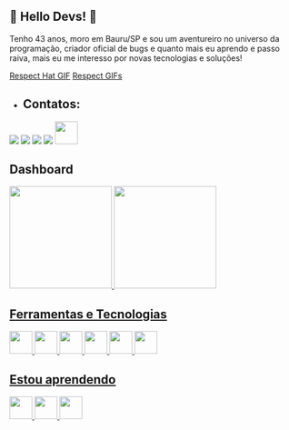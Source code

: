 ##  👋 Hello Devs! 👋

Tenho 43 anos, moro em Bauru/SP e sou um aventureiro no universo da programação, criador oficial de bugs e quanto mais eu aprendo e passo raiva, mais eu me interesso por novas tecnologias e soluções!

<div class="tenor-gif-embed" data-postid="7551965" data-share-method="host" data-aspect-ratio="1.84049" data-width="100%">
  <a href="https://tenor.com/view/respect-hat-cap-kid-gif-7551965">Respect Hat GIF</a>
  <a href="https://tenor.com/search/respect-gifs">Respect GIFs</a>
  <script type="text/javascript" async src="https://tenor.com/embed.js"></script>
</div> 

- ## Contatos:

<div>
<a href="https://www.youtube.com/channel/UCQiGXFi-B6x8O4BX5RXDFiQ" target="_blank"><img loading="lazy" src="https://img.shields.io/badge/YouTube-FF0000?style=for-the-badge&logo=youtube&logoColor=white" target="_blank"></a> 
<a href="https://instagram.com/rmtrescato" target="_blank"><img loading="lazy" src="https://img.shields.io/badge/-Instagram-%23E4405F?style=for-the-badge&logo=instagram&logoColor=white" target="_blank"></a> 
<a href = "mailto:rmtrescato@gmail.com"><img loading="lazy" src="https://img.shields.io/badge/Gmail-D14836?style=for-the-badge&logo=gmail&logoColor=white" target="_blank"></a> 
<a href="https://www.linkedin.com/in/rmtrescato" target="_blank"><img loading="lazy" src="https://img.shields.io/badge/-LinkedIn-%230077B5?style=for-the-badge&logo=linkedin&logoColor=white" target="_blank"></a> 
<a href="https://discord.com/login/rmtrescato" target="_blank"><img loading="lazy" src="https://cdn.jsdelivr.net/gh/devicons/devicon@latest/icons/discordjs/discordjs-plain.svg" width="40" height="40" target="_blank" ></a>
</div>

## Dashboard

<div>
<a href="https://github.com/rmtrescato">
<img loading="lazy" height="180em" src="https://github-readme-stats.vercel.app/api/top-langs/?username=rmtrescato&layout=compact&langs_count=7&theme=dracula"/>
<img loading="lazy" height="180em" src="https://github-readme-stats.vercel.app/api?username=rmtrescato&show_icons=true&theme=dracula&include_all_commits=true&count_private=true"/>
</div>


## Ferramentas e Tecnologias

<img loading="lazy" src="https://cdn.jsdelivr.net/gh/devicons/devicon/icons/git/git-original.svg" width="40" height="40"/> <img loading="lazy" src="https://cdn.jsdelivr.net/gh/devicons/devicon@latest/icons/html5/html5-original.svg" width="40" height="40"/> <img loading="lazy" src="https://cdn.jsdelivr.net/gh/devicons/devicon@latest/icons/css3/css3-original.svg" width="40" height="40"/> <img loading="lazy" src="https://cdn.jsdelivr.net/gh/devicons/devicon@latest/icons/javascript/javascript-original.svg" width="40" height="40"/> <img loading="lazy"  src="https://cdn.jsdelivr.net/gh/devicons/devicon@latest/icons/python/python-original.svg" width="40" height="40"/> <img loading="lazy" src="https://cdn.jsdelivr.net/gh/devicons/devicon@latest/icons/github/github-original.svg" width="40" height="40"/>


## Estou aprendendo

<img loading="lazy" src="https://cdn.jsdelivr.net/gh/devicons/devicon/icons/java/java-original.svg" width="40" height="40"/> <img loading="lazy" src="https://cdn.jsdelivr.net/gh/devicons/devicon@latest/icons/django/django-plain.svg" width="40" height="40"/> <img loading="lazy" src="https://cdn.jsdelivr.net/gh/devicons/devicon@latest/icons/djangorest/djangorest-original.svg" width="40" height="40"/> 


